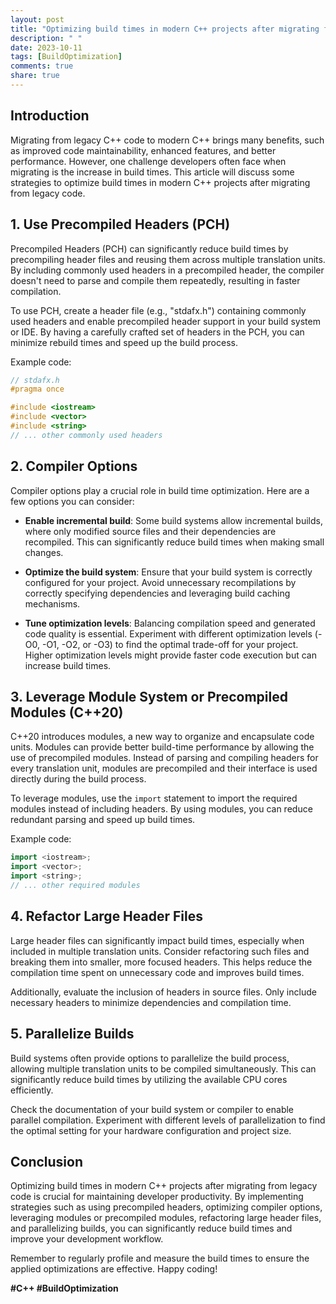 ```yaml
---
layout: post
title: "Optimizing build times in modern C++ projects after migrating from legacy code"
description: " "
date: 2023-10-11
tags: [BuildOptimization]
comments: true
share: true
---
```


## Introduction

Migrating from legacy C++ code to modern C++ brings many benefits, such as improved code maintainability, enhanced features, and better performance. However, one challenge developers often face when migrating is the increase in build times. This article will discuss some strategies to optimize build times in modern C++ projects after migrating from legacy code.

## 1. Use Precompiled Headers (PCH)

Precompiled Headers (PCH) can significantly reduce build times by precompiling header files and reusing them across multiple translation units. By including commonly used headers in a precompiled header, the compiler doesn't need to parse and compile them repeatedly, resulting in faster compilation.

To use PCH, create a header file (e.g., "stdafx.h") containing commonly used headers and enable precompiled header support in your build system or IDE. By having a carefully crafted set of headers in the PCH, you can minimize rebuild times and speed up the build process.

Example code:

```cpp
// stdafx.h
#pragma once

#include <iostream>
#include <vector>
#include <string>
// ... other commonly used headers
```

## 2. Compiler Options

Compiler options play a crucial role in build time optimization. Here are a few options you can consider:

- **Enable incremental build**: Some build systems allow incremental builds, where only modified source files and their dependencies are recompiled. This can significantly reduce build times when making small changes.

- **Optimize the build system**: Ensure that your build system is correctly configured for your project. Avoid unnecessary recompilations by correctly specifying dependencies and leveraging build caching mechanisms.

- **Tune optimization levels**: Balancing compilation speed and generated code quality is essential. Experiment with different optimization levels (-O0, -O1, -O2, or -O3) to find the optimal trade-off for your project. Higher optimization levels might provide faster code execution but can increase build times.

## 3. Leverage Module System or Precompiled Modules (C++20)

C++20 introduces modules, a new way to organize and encapsulate code units. Modules can provide better build-time performance by allowing the use of precompiled modules. Instead of parsing and compiling headers for every translation unit, modules are precompiled and their interface is used directly during the build process.

To leverage modules, use the `import` statement to import the required modules instead of including headers. By using modules, you can reduce redundant parsing and speed up build times.

Example code:

```cpp
import <iostream>;
import <vector>;
import <string>;
// ... other required modules
```

## 4. Refactor Large Header Files

Large header files can significantly impact build times, especially when included in multiple translation units. Consider refactoring such files and breaking them into smaller, more focused headers. This helps reduce the compilation time spent on unnecessary code and improves build times.

Additionally, evaluate the inclusion of headers in source files. Only include necessary headers to minimize dependencies and compilation time.

## 5. Parallelize Builds

Build systems often provide options to parallelize the build process, allowing multiple translation units to be compiled simultaneously. This can significantly reduce build times by utilizing the available CPU cores efficiently.

Check the documentation of your build system or compiler to enable parallel compilation. Experiment with different levels of parallelization to find the optimal setting for your hardware configuration and project size.

## Conclusion

Optimizing build times in modern C++ projects after migrating from legacy code is crucial for maintaining developer productivity. By implementing strategies such as using precompiled headers, optimizing compiler options, leveraging modules or precompiled modules, refactoring large header files, and parallelizing builds, you can significantly reduce build times and improve your development workflow.

Remember to regularly profile and measure the build times to ensure the applied optimizations are effective. Happy coding!

**#C++ #BuildOptimization**